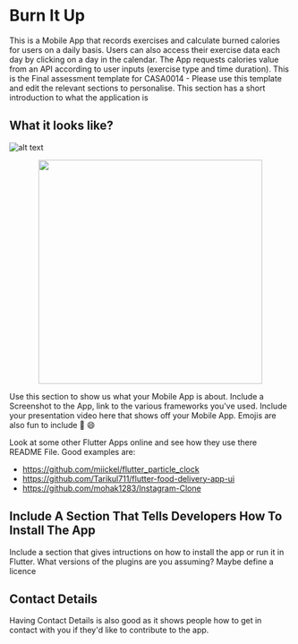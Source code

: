 # Burn It Up

This is a Mobile App that records exercises and calculate burned calories for users on a daily basis. Users can also access their exercise data each day by clicking on a day in the calendar. The App requests calories value from an API according to user inputs (exercise type and time duration). 
This is the Final assessment template for CASA0014 - Please use this template and edit the relevant sections to personalise.
This section has a short introduction to what the application is

## What it looks like?

![alt text](https://github.com/ucfnnbx/casa0015-mobile-assessment/blob/main/screenshots/Screenshot_1.png)
<p align="center">
<img
src="https://github.com/ucfnnbx/casa0015-mobile-assessment/blob/main/screenshots/Screenshot_1.png" width="400">
</p>

Use this section to show us what your Mobile App is about.   Include a Screenshot to the App, link to the various frameworks you've used. Include your presentation video here that shows off your Mobile App.   Emojis are also fun to include 📱 😄

Look at some other Flutter Apps online and see how they use there README File.  Good examples are:

- https://github.com/miickel/flutter_particle_clock
- https://github.com/Tarikul711/flutter-food-delivery-app-ui    
- https://github.com/mohak1283/Instagram-Clone


## Include A Section That Tells Developers How To Install The App

Include a section that gives intructions on how to install the app or run it in Flutter.  What versions of the plugins are you assuming?  Maybe define a licence

##  Contact Details

Having Contact Details is also good as it shows people how to get in contact with you if they'd like to contribute to the app. 
